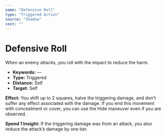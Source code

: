 ```yaml
---
name: "Defensive Roll"
type: "Triggered Action"
source: "Shadow"
cost: ""
---
```


# Defensive Roll

When an enemy attacks, you roll with the impact to reduce the harm.

- **Keywords:** —
- **Type:** Triggered
- **Distance:** Self
- **Target:** Self

**Effect:** You shift up to 2 squares, halve the triggering damage, and don’t suffer any effect associated with the damage. If you end this movement with concealment or cover, you can use the Hide maneuver even if you are observed.

**Spend 1 Insight:** If the triggering damage was from an attack, you also reduce the attack’s damage by one tier.
